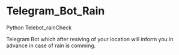 # Telegram_Bot_Rain
Python Telebot_rainCheck

Telegram Bot which after resiving of your location will inform you in advance in case of rain is comming.
